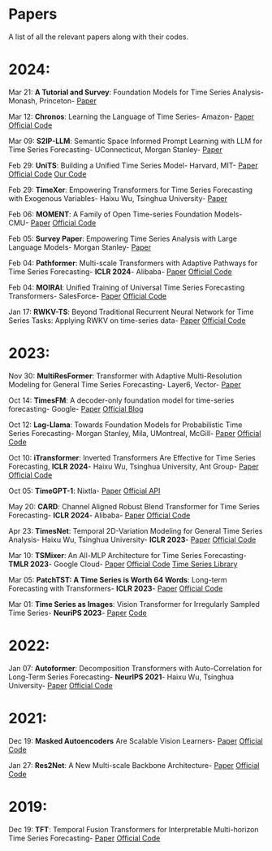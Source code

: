 # Papers
A list of all the relevant papers along with their codes.

# 2024:
Mar 21: **A Tutorial and Survey**: Foundation Models for Time Series Analysis- Monash, Princeton-  [Paper](https://arxiv.org/abs/2403.14735)

Mar 12: **Chronos**: Learning the Language of Time Series- Amazon- [Paper](https://arxiv.org/abs/2403.07815) [Official Code](https://github.com/amazon-science/chronos-forecasting)

Mar 09: **S2IP-LLM**: Semantic Space Informed Prompt Learning with LLM for Time Series Forecasting- UConnecticut, Morgan Stanley- [Paper](https://arxiv.org/abs/2403.05798) 

Feb 29: **UniTS**: Building a Unified Time Series Model- Harvard, MIT- [Paper](https://arxiv.org/abs/2403.00131)   [Official Code](https://github.com/mims-harvard/UniTS)   [Our Code](https://github.com/SpassMed/UniTS)

Feb 29: **TimeXer**: Empowering Transformers for Time Series Forecasting with Exogenous Variables- Haixu Wu, Tsinghua University- [Paper](https://arxiv.org/abs/2402.19072v1)

Feb 06: **MOMENT**: A Family of Open Time-series Foundation Models- CMU- [Paper](https://arxiv.org/abs/2402.03885) [Official Code](https://anonymous.4open.science/r/BETT-773F)

Feb 05: **Survey Paper**: Empowering Time Series Analysis with Large Language Models- Morgan Stanley- [Paper](https://arxiv.org/abs/2402.03182)

Feb 04: **Pathformer**: Multi-scale Transformers with Adaptive Pathways for Time Series Forecasting- **ICLR 2024**- Alibaba- [Paper](https://arxiv.org/abs/2402.05956) [Official Code](https://github.com/decisionintelligence/pathformer)

Feb 04: **MOIRAI**: Unified Training of Universal Time Series Forecasting Transformers- SalesForce- [Paper](https://arxiv.org/abs/2402.02592) [Official Code](https://github.com/SalesforceAIResearch/uni2ts) 


Jan 17: **RWKV-TS**: Beyond Traditional Recurrent Neural Network for Time Series Tasks: Applying RWKV on time-series data- [Paper](https://arxiv.org/abs/2401.09093) [Official Code](https://github.com/howard-hou/RWKV-TS)



# 2023:
Nov 30: **MultiResFormer**: Transformer with Adaptive Multi-Resolution Modeling for General Time Series Forecasting- Layer6, Vector- [Paper](https://arxiv.org/abs/2311.18780v2)

Oct 14: **TimesFM**: A decoder-only foundation model for time-series forecasting- Google-  [Paper](https://arxiv.org/abs/2310.10688)  [Official Blog](https://blog.research.google/2024/02/a-decoder-only-foundation-model-for.html)

Oct 12: **Lag-Llama**: Towards Foundation Models for Probabilistic Time Series Forecasting- Morgan Stanley, Mila, UMontreal, McGill-  [Paper](https://arxiv.org/abs/2310.08278)  [Official Code](https://github.com/time-series-foundation-models/lag-llama)

Oct 10: **iTransformer**: Inverted Transformers Are Effective for Time Series Forecasting, **ICLR 2024**- Haixu Wu, Tsinghua University, Ant Group- [Paper](https://arxiv.org/abs/2310.06625)  [Official Code](https://github.com/thuml/iTransformer)

Oct 05: **TimeGPT-1**: Nixtla-  [Paper](https://arxiv.org/abs/2310.03589)  [Official API](https://github.com/Nixtla/nixtla)

May 20: **CARD**: Channel Aligned Robust Blend Transformer for Time Series Forecasting- **ICLR 2024**- Alibaba- [Paper](https://arxiv.org/abs/2305.12095) [Official Code](https://github.com/wxie9/CARD)

Apr 23: **TimesNet**: Temporal 2D-Variation Modeling for General Time Series Analysis- Haixu Wu, Tsinghua University- **ICLR 2023**- [Paper](https://arxiv.org/abs/2210.02186) [Official Code](https://github.com/thuml/TimesNet)

Mar 10: **TSMixer**: An All-MLP Architecture for Time Series Forecasting- **TMLR 2023**- Google Cloud- [Paper](https://arxiv.org/abs/2303.06053) [Official Code](https://github.com/google-research/google-research/tree/master/tsmixer) [Time Series Library](https://github.com/thuml/Time-Series-Library/tree/main/models)

Mar 05: **PatchTST: A Time Series is Worth 64 Words**: Long-term Forecasting with Transformers- **ICLR 2023**-  [Paper](https://arxiv.org/abs/2211.14730)  [Official Code](https://github.com/yuqinie98/PatchTST)

Mar 01: **Time Series as Images**: Vision Transformer for Irregularly Sampled Time Series- **NeuriPS 2023**- [Paper](https://arxiv.org/abs/2303.12799) [Code](https://github.com/Leezekun/ViTST)



# 2022:
Jan 07: **Autoformer**: Decomposition Transformers with Auto-Correlation for Long-Term Series Forecasting- **NeurIPS 2021**- Haixu Wu, Tsinghua University- [Paper](https://arxiv.org/abs/2106.13008) [Official Code](https://github.com/thuml/Autoformer)


# 2021:
Dec 19: **Masked Autoencoders** Are Scalable Vision Learners- [Paper](https://arxiv.org/abs/2111.06377) [Official Code](https://github.com/facebookresearch/mae)

Jan 27: **Res2Net**: A New Multi-scale Backbone Architecture- [Paper](https://arxiv.org/abs/1904.01169) [Official Code](https://github.com/Res2Net)

# 2019:
Dec 19: **TFT**: Temporal Fusion Transformers for Interpretable Multi-horizon Time Series Forecasting- [Paper](https://arxiv.org/abs/1912.09363) [Official Code](https://github.com/google-research/google-research/tree/master/tft)
